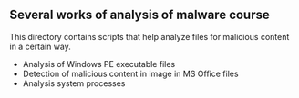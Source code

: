 ## Several works of analysis of malware course
This directory contains scripts that help analyze files for malicious content in a certain way.
- Analysis of Windows PE executable files
- Detection of malicious content in image in MS Office files
- Analysis system processes